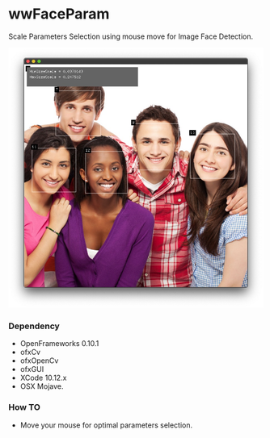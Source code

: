 # wwFaceParam
Scale Parameters Selection using mouse move for Image Face Detection.

![example]( https://github.com/bemoregt/ofxFaceParam/blob/master/test2.jpg "Example Screenshot")

### Dependency
- OpenFrameworks 0.10.1
- ofxCv
- ofxOpenCv
- ofxGUI
- XCode 10.12.x
- OSX Mojave.

### How TO
- Move your mouse for optimal parameters selection.
